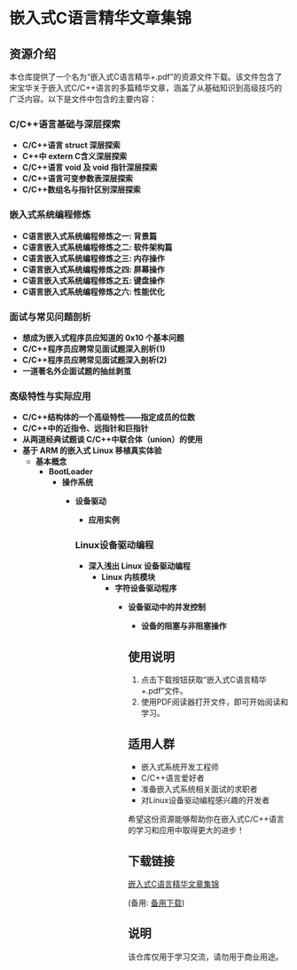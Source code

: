 # 嵌入式C语言精华文章集锦

## 资源介绍

本仓库提供了一个名为“嵌入式C语言精华+.pdf”的资源文件下载。该文件包含了宋宝华关于嵌入式C/C++语言的多篇精华文章，涵盖了从基础知识到高级技巧的广泛内容。以下是文件中包含的主要内容：

### C/C++语言基础与深层探索

- **C/C++语言 struct 深层探索**
- **C++中 extern C含义深层探索**
- **C/C++语言 void 及 void 指针深层探索**
- **C/C++语言可变参数表深层探索**
- **C/C++数组名与指针区别深层探索**

### 嵌入式系统编程修炼

- **C语言嵌入式系统编程修炼之一: 背景篇**
- **C语言嵌入式系统编程修炼之二: 软件架构篇**
- **C语言嵌入式系统编程修炼之三: 内存操作**
- **C语言嵌入式系统编程修炼之四: 屏幕操作**
- **C语言嵌入式系统编程修炼之五: 键盘操作**
- **C语言嵌入式系统编程修炼之六: 性能优化**

### 面试与常见问题剖析

- **想成为嵌入式程序员应知道的 0x10 个基本问题**
- **C/C++程序员应聘常见面试题深入剖析(1)**
- **C/C++程序员应聘常见面试题深入剖析(2)**
- **一道著名外企面试题的抽丝剥茧**

### 高级特性与实际应用

- **C/C++结构体的一个高级特性――指定成员的位数**
- **C/C++中的近指令、远指针和巨指针**
- **从两道经典试题谈 C/C++中联合体（union）的使用**
- **基于 ARM 的嵌入式 Linux 移植真实体验**
  - **基本概念**
    - **BootLoader**
      - **操作系统**
        - **设备驱动**
          - **应用实例**

          ### Linux设备驱动编程

          - **深入浅出 Linux 设备驱动编程**
            - **Linux 内核模块**
              - **字符设备驱动程序**
                - **设备驱动中的并发控制**
                  - **设备的阻塞与非阻塞操作**

                  ## 使用说明

                  1. 点击下载按钮获取“嵌入式C语言精华+.pdf”文件。
                  2. 使用PDF阅读器打开文件，即可开始阅读和学习。

                  ## 适用人群

                  - 嵌入式系统开发工程师
                  - C/C++语言爱好者
                  - 准备嵌入式系统相关面试的求职者
                  - 对Linux设备驱动编程感兴趣的开发者

                  希望这份资源能够帮助你在嵌入式C/C++语言的学习和应用中取得更大的进步！

                  ## 下载链接
                  [嵌入式C语言精华文章集锦](https://pan.quark.cn/s/034c89ba6cb0) 

                  (备用: [备用下载](https://pan.baidu.com/s/1PbQzDi24KMR4uG_G0d00OQ?pwd=1234))

                  ## 说明

                  该仓库仅用于学习交流，请勿用于商业用途。
